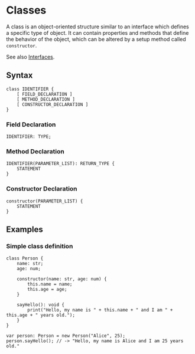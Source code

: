 # Classes

A class is an object-oriented structure similar to an interface which defines a specific type of object. It can contain
properties and methods that define the behavior of the object, which can be altered by a setup method called
`constructor`.

See also [Interfaces](./interfaces.html).

## Syntax

```kipper
class IDENTIFIER {
	[ FIELD_DECLARATION ]
	[ METHOD_DECLARATION ]
	[ CONSTRUCTOR_DECLARATION ]
}
```

### Field Declaration

```kipper
IDENTIFIER: TYPE;
```

### Method Declaration

```kipper
IDENTIFIER(PARAMETER_LIST): RETURN_TYPE {
	STATEMENT
}
```

### Constructor Declaration

```kipper
constructor(PARAMETER_LIST) {
	STATEMENT
}
```

## Examples

### Simple class definition

```kipper
class Person {
	name: str;
	age: num;

	constructor(name: str, age: num) {
		this.name = name;
		this.age = age;
	}

	sayHello(): void {
		print("Hello, my name is " + this.name + " and I am " + this.age + " years old.");
	}
}

var person: Person = new Person("Alice", 25);
person.sayHello(); // -> "Hello, my name is Alice and I am 25 years old."
```
